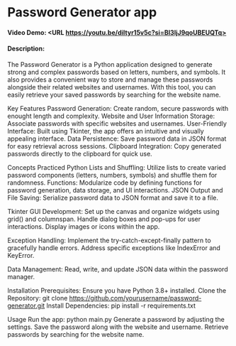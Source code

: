 # Password Generator app
#### Video Demo:  <URL https://youtu.be/diltyr15v5c?si=BI3ljJ9qoUBEUQTq>
#### Description:
The Password Generator is a Python application designed to generate strong and complex passwords based on letters, numbers, and symbols. It also provides a convenient way to store and manage these passwords alongside their related websites and usernames. With this tool, you can easily retrieve your saved passwords by searching for the website name.

Key Features
Password Generation: Create random, secure passwords with enought length and complexity.
Website and User Information Storage: Associate passwords with specific websites and usernames.
User-Friendly Interface: Built using Tkinter, the app offers an intuitive and visually appealing interface.
Data Persistence: Save password data in JSON format for easy retrieval across sessions.
Clipboard Integration: Copy generated passwords directly to the clipboard for quick use.

Concepts Practiced
Python Lists and Shuffling: Utilize lists to create varied password components (letters, numbers, symbols) and shuffle them for randomness.
Functions: Modularize code by defining functions for password generation, data storage, and UI interactions.
JSON Output and File Saving: Serialize password data to JSON format and save it to a file.

Tkinter GUI Development:
Set up the canvas and organize widgets using grid() and columnspan.
Handle dialog boxes and pop-ups for user interactions.
Display images or icons within the app.

Exception Handling:
Implement the try-catch-except-finally pattern to gracefully handle errors.
Address specific exceptions like IndexError and KeyError.

Data Management:
Read, write, and update JSON data within the password manager.

Installation
Prerequisites: Ensure you have Python 3.8+ installed.
Clone the Repository: git clone https://github.com/yourusername/password-generator.git
Install Dependencies: pip install -r requirements.txt

Usage
Run the app: python main.py
Generate a password by adjusting the settings.
Save the password along with the website and username.
Retrieve passwords by searching for the website name.
